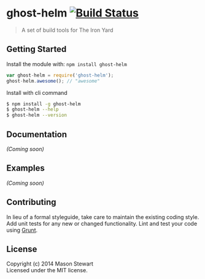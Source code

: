 # ghost-helm [![Build Status](https://secure.travis-ci.org/masondesu/ghost-helm.png?branch=master)](http://travis-ci.org/masondesu/ghost-helm)

> A set of build tools for The Iron Yard


## Getting Started

Install the module with: `npm install ghost-helm`

```js
var ghost-helm = require('ghost-helm');
ghost-helm.awesome(); // "awesome"
```

Install with cli command

```sh
$ npm install -g ghost-helm
$ ghost-helm --help
$ ghost-helm --version
```




## Documentation

_(Coming soon)_


## Examples

_(Coming soon)_


## Contributing

In lieu of a formal styleguide, take care to maintain the existing coding style. Add unit tests for any new or changed functionality. Lint and test your code using [Grunt](http://gruntjs.com).


## License

Copyright (c) 2014 Mason Stewart  
Licensed under the MIT license.
